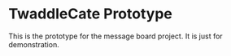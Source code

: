 # TwaddleCate Prototype

This is the prototype for the message board project. It is just for demonstration.
